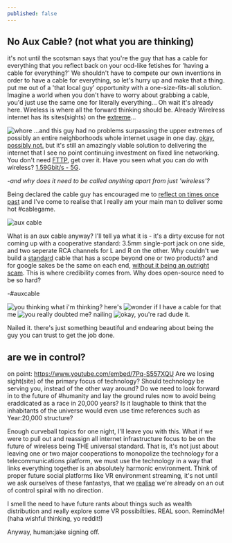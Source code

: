 ```yaml
---
published: false
---
```

## No Aux Cable? (not what you are thinking)
 
it's not until the scotsman says that you're the guy that has a cable for everything that you reflect back on your ocd-like fetishes for 'having a cable for everything?' We shouldn't have to compete our own inventions in order to have a cable for everything, so let's hurry up and make that a thing. put me out of a 'that local guy' opportunity with a one-size-fits-all solution. Imagine a world when you don't have to worry about grabbing a cable, you'd just use the same one for literally everything... Oh wait it's already here. Wireless is where all the forward thinking should be. Already Wirelress internet has its sites(sights) on the [extreme](http://www.gizmodo.com.au/2015/09/telstras-new-4gx-device-will-see-you-browsing-at-up-to-600mbps/)...
 
![whore](http://imgur.com/xOiUlbTm.png)
...and this guy had no problems surpassing the upper extremes of possibly an entire neighborhoods whole internet usage in one day. [okay, possibly not.](http://www.smh.com.au/digital-life/digital-life-news/guzzling-data-australian-internet-downloads-explode-20150401-1mcqgq.html) but it's still an amazingly viable solution to delivering the internet that I see no point continuing investment on fixed line networking. You don't need [FTTP](http://blog.jxeeno.com/fttp-rollout-comes-to-an-end/), get over it. Have you seen what you can do with wireless? [1.59Gbit/s - 5G](http://phys.org/news/2016-03-world-5g-wireless-spectrum-efficiency.html).
 
*-and why does it need to be called anything apart from just 'wireless'?*
 
 

 
Being declared the cable guy has encouraged me to [reflect on times once past](http://jakesbits.tictail.com/) and I've come to realise that I really am your main man to deliver some hot #cablegame.
 
![aux cable](../images/P_20160418_000aux.jpg)
 
What is an aux cable anyway? I'll tell ya what it is - it's a dirty excuse for not coming up with a cooperative standard: 3.5mm single-port jack on one side, and two seperate RCA channels for L and R on the other. Why couldn't we build a [standard](https://en.wikipedia.org/wiki/Standard) cable that has a scope beyond one or two products? and for google sakes be the same on each end, [without it being an outright scam](http://www.apple.com/au/shop/product/MD861ZM/A/apple-thunderbolt-cable-2m-white). This is where credibility comes from. Why does open-source need to be so hard?
 
 -#auxcable
 
![you thinking what i'm thinking?](../images/P_20160418_000509.jpg)
here's
![wonder if I have a cable for that](../images/P_20160418_000625.jpg)
me
![you really doubted me?](../images/P_20160418_000439.jpg)
nailing
![okay, you're rad dude](../images/P_20160418_000419.jpg)
it.
 
Nailed it. there's just something beautiful and endearing about being the guy you can trust to get the job done.
 
## are we in control?
on point: https://www.youtube.com/embed/7Pq-S557XQU Are we losing sight(site) of the primary focus of technology? Should technology be serving you, instead of the other way around? Do we need to look forward in to the future of #humanity and lay the ground rules now to avoid being eraddicated as a race in 20,000 years? Is it laughable to think that the inhabitants of the universe would even use time references such as Year:20,000 structure?

Enough curveball topics for one night, I'll leave you with this.
What if we were to pull out and reassign all internet infrastructure focus to be on the future of wireless being THE universal standard. That is, it's not just about leaving one or two major cooperations to monopolize the technology for a telecommunications platform, we must use the technology in a way that links everything together is an absolutely harmonic environment. Think of proper future social platforms like VR environment streaming, it's not until we ask ourselves of these fantastys, that we [realise](http://www.internetlivestats.com/internet-users/) we're already on an out of control spiral with no direction. 
 
 I smell the need to have future rants about things such as wealth distribution and really explore some VR possibiltiies. REAL soon. RemindMe!  (haha wishful thinking, yo reddit!)
 
Anyway,
human:jake signing off.